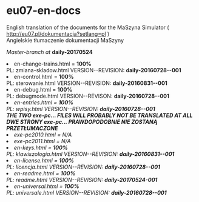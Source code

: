 # eu07-en-docs
English translation of the documents for the MaSzyna Simulator ( http://eu07.pl/dokumentacja?setlang=pl ) 
<br>Angielskie tłumaczenie dokumentacji MaSzyny 

<i>Master-branch at </i><b>daily-20170524</b>
<br>

<li> en-change-trains.html  = <b>100%</b>
<br> PL: zmiana-skladow.html    VERSION--REVISION: <b>daily-20160728--001</b>
<br>
<li> en-control.html = <b>100%</b>
<br> PL: sterowanie.html        VERSION--REVISION: <b>daily-20160831--001</b>
<br>
<li> en-debug.html = <b>100%</b> 
<br> PL: debugmode.html         VERSION--REVISON: <b>daily-20160728--001</b>
<br>
<li><i> en-entries.html = <b>100%</b> 
<br> PL: wpisy.html             VERSION--REVISION: <b>daily-20160728--001</b>
<br>
<b>
<i>THE TWO exe-pc... FILES WILL PROBABLY NOT BE TRANSLATED AT ALL<br></i>
<i>DWE STRONY exe-pc... PRAWDOPODOBNIE NIE ZOSTANĄ PRZETŁUMACZONE</i>
</b>
<li><i> exe-pc2010.html = N/A</i>
<br>
<li><i> exe-pc2011.html = N/A</i>
<br>
<li> en-keys.html = <b>100%</b>
<br> PL: klawiszologia.html     VERSION--REVISION: <b>daily-20160831--001</b>
<br>
<li> en-license.html = <b>100%</b> 
<br> PL: licencja.html          VERSION--REVISION: <b>daily-20160728--001</b>
<br>
<li> en-readme.html = <b>100%</b>
<br> PL: readme.html            VERSION--REVISION: <b>daily-20170524-001</b>
<br>
<li> en-universal.html = <b>100%</b> 
<br> PL: universale.html        VERSION--REVISION: <b>daily-20160728--001</b>
